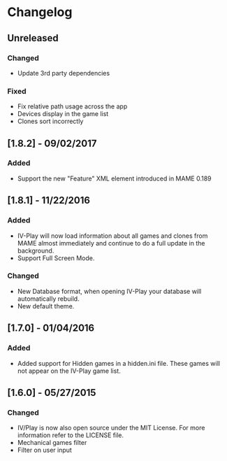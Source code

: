# Changelog

## Unreleased
### Changed
- Update 3rd party dependencies
### Fixed
- Fix relative path usage across the app
- Devices display in the game list
- Clones sort incorrectly

## [1.8.2] - 09/02/2017
### Added
- Support the new "Feature" XML element introduced in MAME 0.189

## [1.8.1] - 11/22/2016
### Added
- IV-Play will now load information about all games and clones from MAME almost immediately and continue to do a full update in the background.
- Support Full Screen Mode.
### Changed
- New Database format, when opening IV-Play your database will automatically rebuild.
- New default theme.

## [1.7.0] - 01/04/2016
### Added
- Added support for Hidden games in a hidden.ini file. These games will not appear on the IV-Play game list.

## [1.6.0] - 05/27/2015
### Changed
- IV/Play is now also open source under the MIT License. For more information refer to the LICENSE file.
- Mechanical games filter
- Filter on user input
